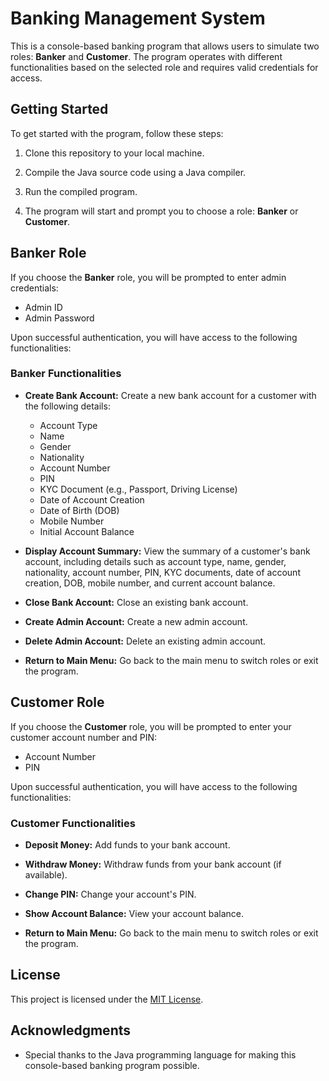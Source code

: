 # Banking Management System

This is a console-based banking program that allows users to simulate two roles: **Banker** and **Customer**. The program operates with different functionalities based on the selected role and requires valid credentials for access.

## Getting Started

To get started with the program, follow these steps:

1. Clone this repository to your local machine.

2. Compile the Java source code using a Java compiler.

3. Run the compiled program.

4. The program will start and prompt you to choose a role: **Banker** or **Customer**.

## Banker Role

If you choose the **Banker** role, you will be prompted to enter admin credentials:

- Admin ID
- Admin Password

Upon successful authentication, you will have access to the following functionalities:

### Banker Functionalities

- **Create Bank Account:** Create a new bank account for a customer with the following details:
  - Account Type
  - Name
  - Gender
  - Nationality
  - Account Number
  - PIN
  - KYC Document (e.g., Passport, Driving License)
  - Date of Account Creation
  - Date of Birth (DOB)
  - Mobile Number
  - Initial Account Balance

- **Display Account Summary:** View the summary of a customer's bank account, including details such as account type, name, gender, nationality, account number, PIN, KYC documents, date of account creation, DOB, mobile number, and current account balance.

- **Close Bank Account:** Close an existing bank account.

- **Create Admin Account:** Create a new admin account.

- **Delete Admin Account:** Delete an existing admin account.

- **Return to Main Menu:** Go back to the main menu to switch roles or exit the program.

## Customer Role

If you choose the **Customer** role, you will be prompted to enter your customer account number and PIN:

- Account Number
- PIN

Upon successful authentication, you will have access to the following functionalities:

### Customer Functionalities

- **Deposit Money:** Add funds to your bank account.

- **Withdraw Money:** Withdraw funds from your bank account (if available).

- **Change PIN:** Change your account's PIN.

- **Show Account Balance:** View your account balance.

- **Return to Main Menu:** Go back to the main menu to switch roles or exit the program.

## License

This project is licensed under the [MIT License](LICENSE).

## Acknowledgments

- Special thanks to the Java programming language for making this console-based banking program possible.
